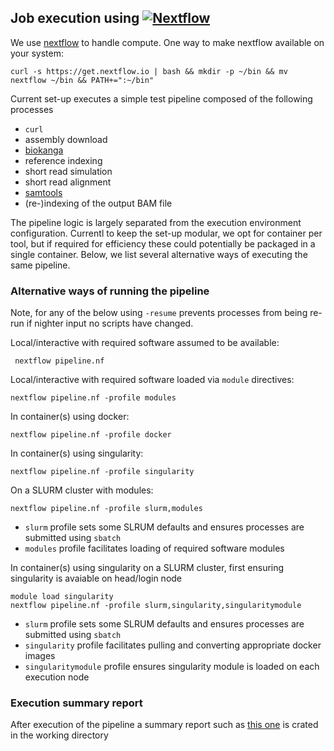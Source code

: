 Job execution using [![Nextflow](https://www.nextflow.io/img/nextflow2014_no-bg.png)](https://www.nextflow.io/)
--------------------------------------------------------

We use [nextflow](https://www.nextflow.io/) to handle compute. One way to make nextflow available on your system: 

`curl -s https://get.nextflow.io | bash && mkdir -p ~/bin && mv nextflow ~/bin && PATH+=":~/bin"`

Current set-up executes a simple test pipeline composed of the following processes

* `curl` 
 * assembly download
* [biokanga](https://github.com/csiro-crop-informatics/biokanga) 
 * reference indexing 
 * short read simulation
 * short read alignment 
* [samtools](http://www.htslib.org/) 
 * (re-)indexing of the output BAM file 


The pipeline logic is largely separated from the execution environment configuration. 
Currentl to keep the set-up modular, we opt for container per tool, but if required for efficiency these could potentially be packaged in a single container.
Below, we list several alternative ways of executing the same pipeline. 

### Alternative ways of running the pipeline

Note, for any of the below using `-resume` prevents processes from being re-run if nighter input no scripts have changed.

Local/interactive with required software assumed to be available:

``` nextflow pipeline.nf```

Local/interactive with required software loaded via `module` directives:

```nextflow pipeline.nf -profile modules```

In container(s) using docker:

```nextflow pipeline.nf -profile docker```


In container(s) using singularity:

```nextflow pipeline.nf -profile singularity```

On a SLURM cluster with modules:

```nextflow pipeline.nf -profile slurm,modules```

* `slurm` profile sets some SLRUM defaults and ensures processes are submitted using `sbatch`
* `modules` profile facilitates loading of required software modules

In container(s) using singularity on a SLURM cluster, first ensuring singularity is avaiable on head/login node


```
module load singularity
nextflow pipeline.nf -profile slurm,singularity,singularitymodule
```

* `slurm` profile sets some SLRUM defaults and ensures processes are submitted using `sbatch`
* `singularity` profile facilitates pulling and converting appropriate docker images 
* `singularitymodule` profile ensures singularity module is loaded on each execution node

### Execution summary report

After execution of the pipeline a summary report such as [this one](docs/report_example.html)  is crated in the working directory


